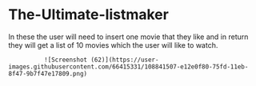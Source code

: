 # The-Ultimate-listmaker
In these the user will need to insert one movie that they like and in return they will get a list of 10 movies which the user will like to watch.


              ![Screenshot (62)](https://user-images.githubusercontent.com/66415331/108841507-e12e0f80-75fd-11eb-8f47-9b7f47e17809.png)
